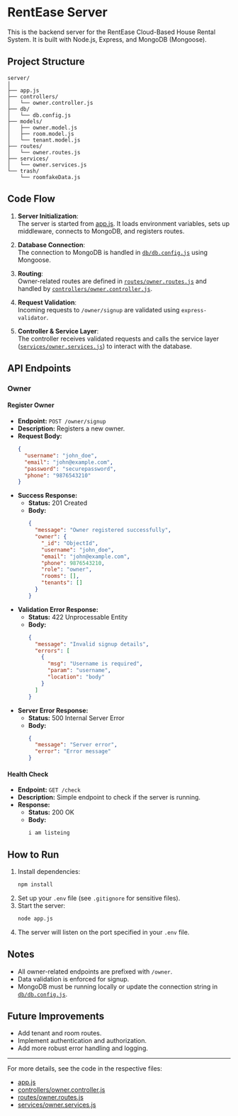 # RentEase Server

This is the backend server for the RentEase Cloud-Based House Rental System. It is built with Node.js, Express, and MongoDB (Mongoose).

## Project Structure

```
server/
│
├── app.js
├── controllers/
│   └── owner.controller.js
├── db/
│   └── db.config.js
├── models/
│   ├── owner.model.js
│   ├── room.model.js
│   └── tenant.model.js
├── routes/
│   └── owner.routes.js
├── services/
│   └── owner.services.js
└── trash/
    └── roomfakeData.js
```

## Code Flow

1. **Server Initialization**:  
   The server is started from [app.js](app.js). It loads environment variables, sets up middleware, connects to MongoDB, and registers routes.

2. **Database Connection**:  
   The connection to MongoDB is handled in [`db/db.config.js`](db/db.config.js) using Mongoose.

3. **Routing**:  
   Owner-related routes are defined in [`routes/owner.routes.js`](routes/owner.routes.js) and handled by [`controllers/owner.controller.js`](controllers/owner.controller.js).

4. **Request Validation**:  
   Incoming requests to `/owner/signup` are validated using `express-validator`.

5. **Controller & Service Layer**:  
   The controller receives validated requests and calls the service layer ([`services/owner.services.js`](services/owner.services.js)) to interact with the database.

## API Endpoints

### Owner

#### Register Owner

- **Endpoint:** `POST /owner/signup`
- **Description:** Registers a new owner.
- **Request Body:**
    ```json
    {
      "username": "john_doe",
      "email": "john@example.com",
      "password": "securepassword",
      "phone": "9876543210"
    }
    ```
- **Success Response:**
    - **Status:** 201 Created
    - **Body:**
      ```json
      {
        "message": "Owner registered successfully",
        "owner": {
          "_id": "ObjectId",
          "username": "john_doe",
          "email": "john@example.com",
          "phone": 9876543210,
          "role": "owner",
          "rooms": [],
          "tenants": []
        }
      }
      ```
- **Validation Error Response:**
    - **Status:** 422 Unprocessable Entity
    - **Body:**
      ```json
      {
        "message": "Invalid signup details",
        "errors": [
          {
            "msg": "Username is required",
            "param": "username",
            "location": "body"
          }
        ]
      }
      ```
- **Server Error Response:**
    - **Status:** 500 Internal Server Error
    - **Body:**
      ```json
      {
        "message": "Server error",
        "error": "Error message"
      }
      ```

#### Health Check

- **Endpoint:** `GET /check`
- **Description:** Simple endpoint to check if the server is running.
- **Response:**
    - **Status:** 200 OK
    - **Body:**  
      ```
      i am listeing
      ```

## How to Run

1. Install dependencies:
    ```sh
    npm install
    ```
2. Set up your `.env` file (see `.gitignore` for sensitive files).
3. Start the server:
    ```sh
    node app.js
    ```
4. The server will listen on the port specified in your `.env` file.

## Notes

- All owner-related endpoints are prefixed with `/owner`.
- Data validation is enforced for signup.
- MongoDB must be running locally or update the connection string in [`db/db.config.js`](db/db.config.js).

## Future Improvements

- Add tenant and room routes.
- Implement authentication and authorization.
- Add more robust error handling and logging.

---

For more details, see the code in the respective files:
- [app.js](app.js)
- [controllers/owner.controller.js](controllers/owner.controller.js)
- [routes/owner.routes.js](routes/owner.routes.js)
- [services/owner.services.js](services/owner.services.js)